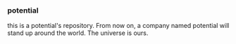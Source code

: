 ### potential
this is a potential's repository. From now on, a company named potential will stand up around the world. The universe is ours.
